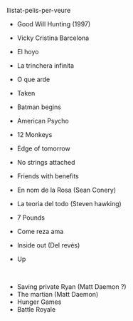 llistat-pelis-per-veure

* Good Will Hunting (1997)
* Vicky Cristina Barcelona
* El hoyo
* La trinchera infinita
* O que arde
* Taken
* Batman begins
* American Psycho
* 12 Monkeys
* Edge of tomorrow
* No strings attached
* Friends with benefits
* En nom de la Rosa (Sean Conery)
* La teoria del todo (Steven hawking)
* 7 Pounds
* Come reza ama

* Inside out (Del revés)
* Up

<br>

* Saving private Ryan (Matt Daemon ?)
* The martian (Matt Daemon)
* Hunger Games
* Battle Royale
